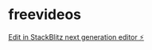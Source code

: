 # freevideos

[Edit in StackBlitz next generation editor ⚡️](https://stackblitz.com/~/github.com/Jorgepaulo123/freevideos)
